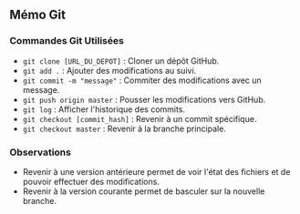 ## Mémo Git

### Commandes Git Utilisées
- `git clone [URL_DU_DEPOT]` : Cloner un dépôt GitHub.
- `git add .` : Ajouter des modifications au suivi.
- `git commit -m "message"` : Commiter des modifications avec un message.
- `git push origin master` : Pousser les modifications vers GitHub.
- `git log` : Afficher l'historique des commits.
- `git checkout [commit_hash]` : Revenir à un commit spécifique.
- `git checkout master` : Revenir à la branche principale.

### Observations
- Revenir à une version antérieure permet de voir l'état des fichiers et de pouvoir effectuer des modifications.
- Revenir à la version courante permet de basculer sur la nouvelle branche.

